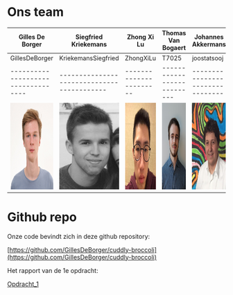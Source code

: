 # Ons team

| Gilles De Borger  | Siegfried Kriekemans | Zhong Xi Lu | Thomas Van Bogaert | Johannes Akkermans |
| ----------------- | -------------------- | ----------- | ------------------ | ------------------ |
| GillesDeBorger | KriekemansSiegfried  | ZhongXiLu | T7025 | joostatsooj |
| ---------------------------------- | ------------------------------------------ | ----------------------- | --------------------------- | -------------------------------- |
| <img src="https://github.com/KriekemansSiegfried/KriekemansSiegfried.github.io/blob/master/images/gilles.jpg?raw=true" width="200" height="200">  | <img src="https://github.com/KriekemansSiegfried/KriekemansSiegfried.github.io/blob/master/images/siegfried.jpg?raw=true" width="200"  height="200">  | <img src="https://github.com/KriekemansSiegfried/KriekemansSiegfried.github.io/blob/master/images/zhongxi.jpg?raw=true" width="200" height="200"> | <img src="https://github.com/KriekemansSiegfried/KriekemansSiegfried.github.io/blob/master/images/thomas.jpg?raw=true" width="200"  height="200">  | <img src="https://github.com/KriekemansSiegfried/KriekemansSiegfried.github.io/blob/master/images/johannes.jpg?raw=true" width="200"  height="200">  |

# Github repo

Onze code bevindt zich in deze github repository:

[https://github.com/GillesDeBorger/cuddly-broccoli](https://github.com/GillesDeBorger/cuddly-broccoli)

Het rapport van de 1e opdracht:

[Opdracht_1](https://github.com/KriekemansSiegfried/KriekemansSiegfried.github.io/blob/master/assignment1/report.pdf)

